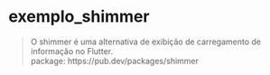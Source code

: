 # exemplo_shimmer


<blockquote>O shimmer é uma alternativa de
exibição de carregamento de informação no
Flutter. </br>
  package: https://pub.dev/packages/shimmer
</blockquote>


